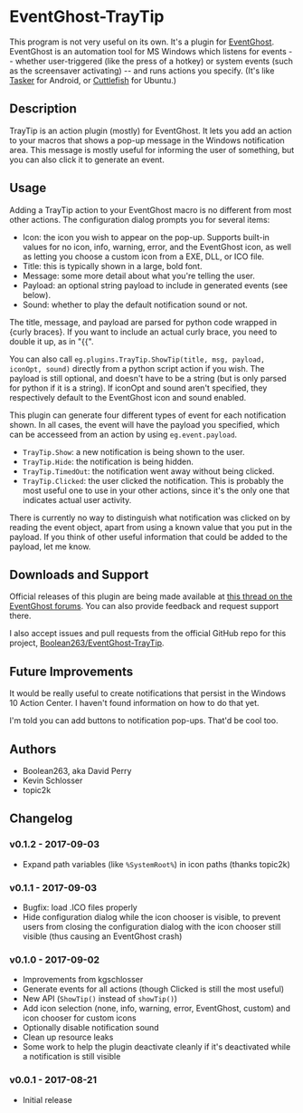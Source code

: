 # EventGhost-TrayTip

This program is not very useful on its own. It's a plugin for
[EventGhost](http://www.eventghost.net/).
EventGhost is an automation tool for MS Windows
which listens for events -- whether user-triggered (like the press of a hotkey)
or system events (such as the screensaver activating) -- and runs actions
you specify. (It's like [Tasker](http://tasker.dinglisch.net/) for Android, or
[Cuttlefish](https://launchpad.net/cuttlefish) for Ubuntu.)

## Description

TrayTip is an action plugin (mostly) for EventGhost. It lets you add an
action to your macros that shows a pop-up message in the Windows notification
area. This message is mostly useful for informing the user of something,
but you can also click it to generate an event.

## Usage

Adding a TrayTip action to your EventGhost macro is no different from
most other actions. The configuration dialog prompts you for several items:

* Icon: the icon you wish to appear on the pop-up. Supports built-in values
  for no icon, info, warning, error, and the EventGhost icon, as well as
  letting you choose a custom icon from a EXE, DLL, or ICO file.
* Title: this is typically shown in a large, bold font.
* Message: some more detail about what you're telling the user.
* Payload: an optional string payload to include in generated events
  (see below).
* Sound: whether to play the default notification sound or not.

The title, message, and payload are parsed for python code wrapped in {curly
braces}.  If you want to include an actual curly brace, you need to double it
up, as in "{{".

You can also call
`eg.plugins.TrayTip.ShowTip(title, msg, payload, iconOpt, sound)`
directly from a python script action if you wish. The payload is still
optional, and doesn't have to be a string (but is only parsed for python
if it is a string). If iconOpt and sound aren't specified, they respectively
default to the EventGhost icon and sound enabled.

This plugin can generate four different types of event for each notification
shown. In all cases, the event will have the payload you specified, which
can be accesseed from an action by using `eg.event.payload`.

* `TrayTip.Show`: a new notification is being shown to the user.
* `TrayTip.Hide`: the notification is being hidden.
* `TrayTip.TimedOut`: the notification went away without being clicked.
* `TrayTip.Clicked`: the user clicked the notification. This is probably
  the most useful one to use in your other actions, since it's the only one
  that indicates actual user activity.

There is currently no way to distinguish what notification was clicked on
by reading the event object, apart from using a known value that you
put in the payload. If you think of other useful information that could
be added to the payload, let me know.

## Downloads and Support

Official releases of this plugin are being made available at
[this thread on the EventGhost forums](http://www.eventghost.net/forum/viewtopic.php?f=9&t=9794).
You can also provide feedback and request support there.

I also accept issues and pull requests from the official GitHub repo for
this project,
[Boolean263/EventGhost-TrayTip](https://github.com/Boolean263/EventGhost-TrayTip).

## Future Improvements

It would be really useful to create notifications that persist in the
Windows 10 Action Center. I haven't found information on how to do that yet.

I'm told you can add buttons to notification pop-ups. That'd be cool too.

## Authors

* Boolean263, aka David Perry
* Kevin Schlosser
* topic2k

## Changelog

### v0.1.2 - 2017-09-03

* Expand path variables (like `%SystemRoot%`) in icon paths (thanks topic2k)

### v0.1.1 - 2017-09-03

* Bugfix: load .ICO files properly
* Hide configuration dialog while the icon chooser is visible, to prevent
  users from closing the configuration dialog with the icon chooser still
  visible (thus causing an EventGhost crash)

### v0.1.0 - 2017-09-02

* Improvements from kgschlosser
* Generate events for all actions (though Clicked is still the most useful)
* New API (`ShowTip()` instead of `showTip()`)
* Add icon selection (none, info, warning, error, EventGhost, custom)
  and icon chooser for custom icons
* Optionally disable notification sound
* Clean up resource leaks
* Some work to help the plugin deactivate cleanly if it's deactivated
  while a notification is still visible

### v0.0.1 - 2017-08-21

* Initial release
